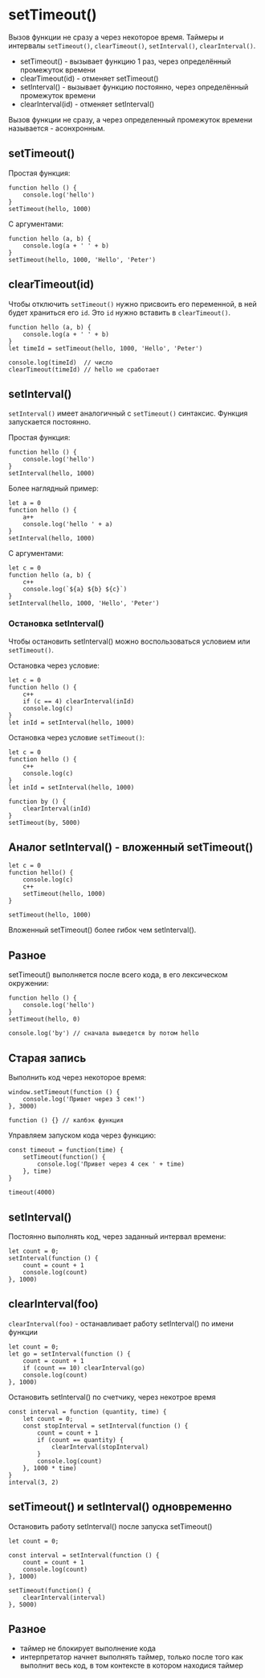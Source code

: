# setTimeout()
Вызов функции не сразу а через некоторое время. Таймеры и интервалы `setTimeout()`, `clearTimeout()`, `setInterval()`, `clearInterval()`.

- setTimeout() - вызывает функцию 1 раз, через определённый промежуток времени
- clearTimeout(id) - отменяет setTimeout() 
- setInterval() - вызывает функцию постоянно, через определённый промежуток времени
- clearInterval(id) - отменяет setInterval()

Вызов функции не сразу, а через определенный промежуток времени называется - асонхронным.

## setTimeout()
Простая функция:

    function hello () {
        console.log('hello')
    }
    setTimeout(hello, 1000)

С аргументами:

    function hello (a, b) {
        console.log(a + ' ' + b)
    }
    setTimeout(hello, 1000, 'Hello', 'Peter')

## clearTimeout(id)
Чтобы отключить `setTimeout()` нужно присвоить его переменной, в ней будет храниться его `id`. Это `id` нужно вставить в `clearTimeout()`.

    function hello (a, b) {
        console.log(a + ' ' + b)
    }
    let timeId = setTimeout(hello, 1000, 'Hello', 'Peter')

    console.log(timeId)  // число
    clearTimeout(timeId) // hello не сработает

## setInterval()
`setInterval()` имеет аналогичный с `setTimeout()` синтаксис. Функция запускается постоянно.

Простая функция:

    function hello () {
        console.log('hello')
    }
    setInterval(hello, 1000)

Более наглядный пример:

    let a = 0
    function hello () {
        a++
        console.log('hello ' + a)
    }
    setInterval(hello, 1000)

С аргументами:

    let c = 0
    function hello (a, b) {
        c++
        console.log(`${a} ${b} ${c}`)
    }
    setInterval(hello, 1000, 'Hello', 'Peter')

### Остановка setInterval()
Чтобы остановить setInterval() можно воспользоваться условием или `setTimeout()`.

Остановка через условие:

    let c = 0
    function hello () {
        c++
        if (c == 4) clearInterval(inId)
        console.log(c)
    }
    let inId = setInterval(hello, 1000)

Остановка через условие `setTimeout()`:

    let c = 0
    function hello () {
        c++
        console.log(c)
    }
    let inId = setInterval(hello, 1000)

    function by () {
        clearInterval(inId)
    }
    setTimeout(by, 5000)


## Аналог setInterval() - вложенный setTimeout()

    let c = 0
    function hello() {
        console.log(c)
        c++
        setTimeout(hello, 1000)
    }

    setTimeout(hello, 1000)

Вложенный setTimeout() более гибок чем setInterval().

## Разное
setTimeout() выполняется после всего кода, в его лексическом окружении:

    function hello () {
        console.log('hello')
    }
    setTimeout(hello, 0)

    console.log('by') // сначала выведется by потом hello

## Старая запись
Выполнить код через некоторое время:

    window.setTimeout(function () {
        console.log('Привет через 3 сек!')
    }, 3000)

    function () {} // калбэк функция

Управляем запуском кода через функцию:

    const timeout = function(time) {
        setTimeout(function() {
            console.log('Привет через 4 сек ' + time)
        }, time)
    }

    timeout(4000)

## setInterval()
Постоянно выполнять код, через заданный интервал времени:

    let count = 0;
    setInterval(function () {
        count = count + 1
        console.log(count)
    }, 1000)

## clearInterval(foo)
`clearInterval(foo)` - останавливает работу setInterval() по имени функции

    let count = 0;
    let go = setInterval(function () {
        count = count + 1
        if (count == 10) clearInterval(go)
        console.log(count)
    }, 1000)

Остановить setInterval() по счетчику, через некотрое время

    const interval = function (quantity, time) {
        let count = 0;
        const stopInterval = setInterval(function () {
            count = count + 1
            if (count == quantity) {
                clearInterval(stopInterval)
            }
            console.log(count)
        }, 1000 * time)
    }
    interval(3, 2)

## setTimeout() и setInterval() одновременно
Остановить работу setInterval() после запуска setTimeout()

    let count = 0;

    const interval = setInterval(function () {
        count = count + 1
        console.log(count)
    }, 1000)

    setTimeout(function() {
        clearInterval(interval)
    }, 5000)

## Разное
- таймер не блокирует выполнение кода
- интерпретатор начнет выполнять таймер, только после того как выполнит весь код, в том контексте в котором находися таймер
